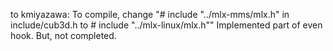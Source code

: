 to kmiyazawa:
To compile, change "# include "../mlx-mms/mlx.h" in include/cub3d.h to # include "../mlx-linux/mlx.h""
Implemented part of even hook. But, not completed.

